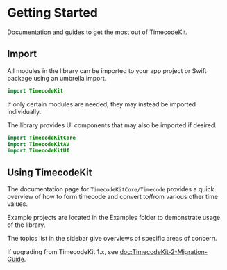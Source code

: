 # Getting Started

Documentation and guides to get the most out of TimecodeKit.

## Import

All modules in the library can be imported to your app project or Swift package using an umbrella import.

```swift
import TimecodeKit
```

If only certain modules are needed, they may instead be imported individually.

The library provides UI components that may also be imported if desired.

```swift
import TimecodeKitCore
import TimecodeKitAV
import TimecodeKitUI
```

## Using TimecodeKit

The documentation page for ``TimecodeKitCore/Timecode`` provides a quick overview of how to form timecode and convert to/from various other time values.

Example projects are located in the Examples folder to demonstrate usage of the library.

The topics list in the sidebar give overviews of specific areas of concern.

If upgrading from TimecodeKit 1.x, see <doc:TimecodeKit-2-Migration-Guide>.
